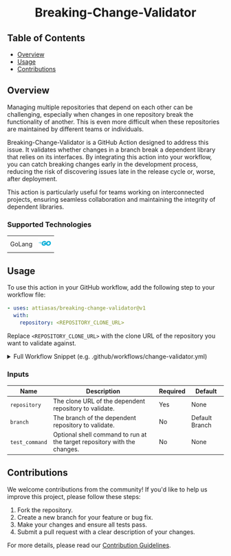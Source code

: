 <div align="center">

# Breaking-Change-Validator 

</div>

## Table of Contents

-   [Overview](#overview)
-   [Usage](#usage)
-   [Contributions](#contributions)

## Overview

Managing multiple repositories that depend on each other can be challenging, especially when changes in one repository break the functionality of another. This is even more difficult when these repositories are maintained by different teams or individuals.

Breaking-Change-Validator is a GitHub Action designed to address this issue. It validates whether changes in a branch break a dependent library that relies on its interfaces. By integrating this action into your workflow, you can catch breaking changes early in the development process, reducing the risk of discovering issues late in the release cycle or, worse, after deployment.

This action is particularly useful for teams working on interconnected projects, ensuring seamless collaboration and maintaining the integrity of dependent libraries.

### Supported Technologies

|          |                                              |
|----------|----------------------------------------------|
| GoLang   | <img src="resources/icons/go.svg" width="30"> |

## Usage

To use this action in your GitHub workflow, add the following step to your workflow file:
```yml
- uses: attiasas/breaking-change-validator@v1
  with:
    repository: <REPOSITORY_CLONE_URL>
```

Replace `<REPOSITORY_CLONE_URL>` with the clone URL of the repository you want to validate against.

<details>
<summary>Full Workflow Snippet (e.g. .github/workflows/change-validator.yml)</summary>

```yaml
name: Validate breaking depended libraries

on:
  workflow_dispatch:
  pull_request:
    types: [ opened, synchronize ]

jobs:
  validate-depended-libraries:
    name: "Validate if ${{ matrix.library.name }} is broken"
    runs-on: ubuntu-latest
    strategy:
      fail-fast: false
      matrix:
        library:
          - name: 'Go Library'
            url: '<REPOSITORY_CLONE_URL>'
            branch: 'dev'
            test_command: 'go test -v -race ./...'
    steps:
      - uses: actions/checkout@v4

      - uses: attiasas/breaking-change-validator@v1
        with:
          repository: ${{ matrix.library.url }}
          branch: ${{ matrix.library.branch }}
          test_command: ${{ matrix.library.test_command }}

```

</details>


### Inputs

| Name           | Description                                                               | Required | Default         |
|----------------|---------------------------------------------------------------------------|----------|-----------------|
| `repository`   | The clone URL of the dependent repository to validate.                    | Yes      | None            |
| `branch`       | The branch of the dependent repository to validate.                       | No       | Default Branch  |
| `test_command` | Optional shell command to run at the target repository with the changes.  | No       | None            |

## Contributions

We welcome contributions from the community! If you'd like to help us improve this project, please follow these steps:

1. Fork the repository.
2. Create a new branch for your feature or bug fix.
3. Make your changes and ensure all tests pass.
4. Submit a pull request with a clear description of your changes.

For more details, please read our [Contribution Guidelines](./CONTRIBUTING.md#-guidelines).